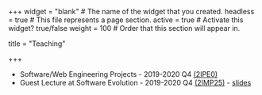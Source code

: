 +++
widget = "blank"  # The name of the widget that you created.
headless = true  # This file represents a page section.
active = true  # Activate this widget? true/false
weight = 100  # Order that this section will appear in.

title = "Teaching"

+++

- Software/Web Engineering Projects - 2019-2020 Q4 [(2IPE0)](http://wwwis.win.tue.nl/2R690/2019-2020_Q4/index.html)
- Guest Lecture at Software Evolution - 2019-2020 Q4 [(2IMP25)](https://osiris.tue.nl/osiris_student_tueprd/OnderwijsCatalogusSelect.do?selectie=cursus&collegejaar=2019&cursus=2IMP25) - [slides](files/software-evolution.pdf)
